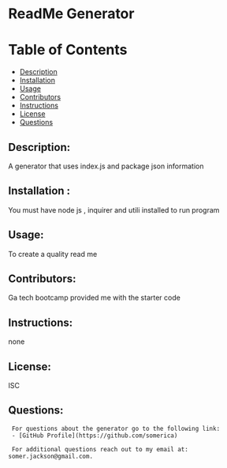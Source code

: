 # ReadMe Generator
  # Table of Contents 

  - [Description](#description)
  - [Installation](#installation)
  - [Usage](#usage)
  - [Contributors](#contributors)
  - [Instructions](#instructions)
  - [License](#license)
  - [Questions](#questions)
  
  
  ## Description:
  A generator that uses index.js and package json information

  ## Installation :
  You must have node js , inquirer and utili installed to run program

  ## Usage:
  To create a quality read me

  ## Contributors:
  Ga tech bootcamp provided me with the starter code

  ## Instructions:
  none

  ## License:
  ISC
  
  ## Questions:
     For questions about the generator go to the following link:
     - [GitHub Profile](https://github.com/somerica)

     For additional questions reach out to my email at: somer.jackson@gmail.com.
  
  